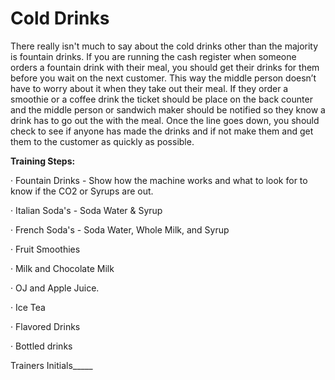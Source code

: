 # Cold Drinks

There really isn't much to say about the cold drinks other than the majority is fountain drinks. If you are running the cash register when someone orders a fountain drink with their meal, you should get their drinks for them before you wait on the next customer. This way the middle person doesn’t have to worry about it when they take out their meal. If they order a smoothie or a coffee drink the ticket should be place on the back counter and the middle person or sandwich maker should be notified so they know a drink has to go out the with the meal. Once the line goes down, you should check to see if anyone has made the drinks and if not make them and get them to the customer as quickly as possible.

**Training Steps:**

·         Fountain Drinks - Show how the machine works and what to look for to know if the CO2 or Syrups are out.

·         Italian Soda's - Soda Water & Syrup

·         French Soda's - Soda Water, Whole Milk, and Syrup

·         Fruit Smoothies

·         Milk and Chocolate Milk

·         OJ and Apple Juice.

·         Ice Tea

·         Flavored Drinks

·         Bottled drinks

Trainers Initials\_\_\_\_\_

